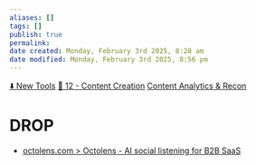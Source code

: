 ```yaml
---
aliases: []
tags: []
publish: true
permalink:
date created: Monday, February 3rd 2025, 8:28 am
date modified: Monday, February 3rd 2025, 8:56 pm
---
```


[⬇️ New Tools](../../⬇%20INBOX,%20DROPZONE/⬇️%20New%20Tools/⬇️%20New%20Tools.md)
[📁 12 - Content Creation](../../📁%2012%20-%20Content%20Creation/📁%2012%20-%20Content%20Creation.md)
[Content Analytics & Recon](../../📁%2012%20-%20Content%20Creation/Content%20Analytics%20&%20Recon.md)

# DROP

- [octolens.com > Octolens - AI social listening for B2B SaaS](https://octolens.com/)